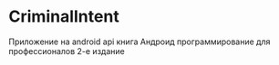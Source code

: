 # CriminalIntent
Приложение на android api книга Андроид программирование для профессионалов 2-е издание

